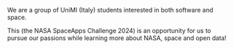 We are a group of UniMI (Italy) students interested in both software and space.

This (the NASA SpaceApps Challenge 2024) is an opportunity for us to pursue our passions while learning more about NASA, space and open data!
